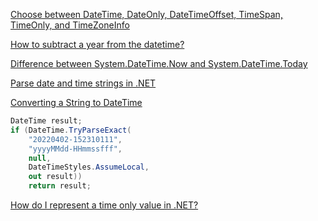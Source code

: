 [Choose between DateTime, DateOnly, DateTimeOffset, TimeSpan, TimeOnly, and TimeZoneInfo](https://learn.microsoft.com/en-us/dotnet/standard/datetime/choosing-between-datetime)

[How to subtract a year from the datetime?](https://stackoverflow.com/questions/2992451/how-to-subtract-a-year-from-the-datetime)

[Difference between System.DateTime.Now and System.DateTime.Today](https://stackoverflow.com/questions/6545254/difference-between-system-datetime-now-and-system-datetime-today)

[Parse date and time strings in .NET](https://docs.microsoft.com/en-us/dotnet/standard/base-types/parsing-datetime)

[Converting a String to DateTime](https://stackoverflow.com/questions/919244/converting-a-string-to-datetime)

```csharp
DateTime result;
if (DateTime.TryParseExact(
    "20220402-152310111",
    "yyyyMMdd-HHmmssfff",
    null,
    DateTimeStyles.AssumeLocal,
    out result))
    return result;
```

[How do I represent a time only value in .NET?](https://stackoverflow.com/questions/2037283/how-do-i-represent-a-time-only-value-in-net)
